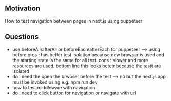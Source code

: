 <h2>Motivation</h2>
How to test navigation between pages in next.js using puppeteer

<h2>Questions</h2>
<ul>
<li>use beforeAll\afterAll or beforeEach\afterEach for puppeteer --> using before pros : has better test isolation because new browser is used and the starting state is the same for all test. cons : slower and more resources are used. bottom line this looks betetr because the testt are isolated</li>
<li>do i need the open the brwoser before the test --> no but the next.js app must be invoked using e.g. npm run dev</li>
<li>how to test middleware with navigation</li>
<li>do i need to click button for navigation or navigate with url</li>
</ul>